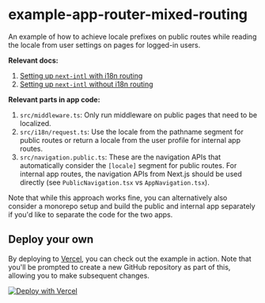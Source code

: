 # example-app-router-mixed-routing

An example of how to achieve locale prefixes on public routes while reading the locale from user settings on pages for logged-in users.

**Relevant docs:**

1. [Setting up `next-intl` with i18n routing](https://next-intl-docs.vercel.app/docs/getting-started/app-router/with-i18n-routing)
2. [Setting up `next-intl` without i18n routing](https://next-intl-docs.vercel.app/docs/getting-started/app-router/without-i18n-routing)

**Relevant parts in app code:**

1. `src/middleware.ts`: Only run middleware on public pages that need to be localized.
2. `src/i18n/request.ts`: Use the locale from the pathname segment for public routes or return a locale from the user profile for internal app routes.
3. `src/navigation.public.ts`: These are the navigation APIs that automatically consider the `[locale]` segment for public routes. For internal app routes, the navigation APIs from Next.js should be used directly (see `PublicNavigation.tsx` vs `AppNavigation.tsx`).

Note that while this approach works fine, you can alternatively also consider a monorepo setup and build the public and internal app separately if you'd like to separate the code for the two apps.

## Deploy your own

By deploying to [Vercel](https://vercel.com), you can check out the example in action. Note that you'll be prompted to create a new GitHub repository as part of this, allowing you to make subsequent changes.

[![Deploy with Vercel](https://vercel.com/button)](https://vercel.com/new/clone?repository-url=https://github.com/amannn/next-intl/tree/main/examples/example-app-router-mixed-routing)
